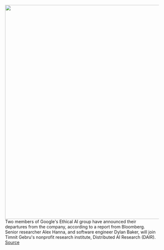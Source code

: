 <img src='https://cdn.vox-cdn.com/thumbor/_7IvybxrKkPwYGnzozJpVkeu-xM=/0x0:5760x3840/1200x800/filters:focal(2420x1460:3340x2380)/cdn.vox-cdn.com/uploads/chorus_image/image/70464654/1028811892.0.jpg' width='700px' /><br/>
Two members of Google's Ethical AI group have announced their departures from the company, according to a report from Bloomberg. Senior researcher Alex Hanna, and software engineer Dylan Baker, will join Timnit Gebru's nonprofit research institute, Distributed AI Research (DAIR).
<a href='https://www.theverge.com/2022/2/2/22915079/google-ethical-ai-group-departure-timnit-gebru'> Source <a/>